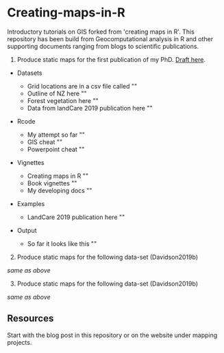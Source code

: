 # Creating-maps-in-R

Introductory tutorials on GIS forked from 'creating maps in R'. This repository has been build from Geocomputational analysis in R and other supporting documents ranging from blogs to scientific publications.

1. Produce static maps for the first publication of my PhD. [Draft here](https://davan690.github.io/2019-05-03-beech-forest-objectives).

- Datasets
  - Grid locations are in a csv file called ""
  - Outline of NZ here ""
  - Forest vegetation here ""
  - Data from landCare 2019 publication here ""

- Rcode
  - My attempt so far ""
  - GIS cheat ""
  - Powerpoint cheat ""

- Vignettes
  - Creating maps in R ""
  - Book vignettes ""
  - My developing docs ""

- Examples
  - LandCare 2019 publication here ""

- Output
  - So far it looks like this ""

2. Produce static maps for the following data-set (Davidson2019b)

*same as above*

3. Produce static maps for the following data-set (Davidson2019b)

*same as above*

## Resources

Start with the blog post in this repository or on the website under mapping projects.
